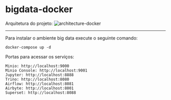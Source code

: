 # bigdata-docker

Arquitetura do projeto:
![architecture-docker](https://user-images.githubusercontent.com/40548889/206875574-baa95b56-02ad-492e-9290-aad376e7471f.png)



---

Para instalar o ambiente big data execute o seguinte comando:

```
docker-compose up -d
```

Portas para acessar os serviços:

```
Minio: http://localhost:9000
Minio Console: http://localhost:9001
Jupyter: http://localhost:8888
Trino: http://localhost:8080
Airflow: http://localhost:8081
Airbyte: http://localhost:8001
Superset: http://localhost:8088
```
